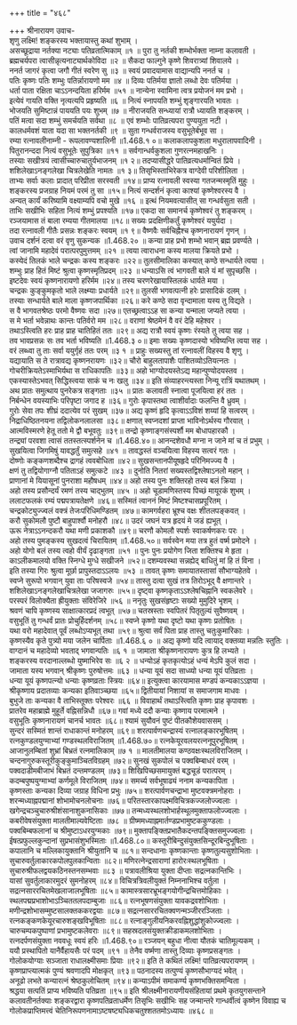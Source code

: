+++
title = "४६८"

+++
श्रीनारायण उवाच-  
शृणु लक्ष्मि! शङ्करस्य भक्तायास्तु कथां शुभाम् ।  
असच्छूद्राया नर्तक्या नट्याः पतिव्रतात्मिकाम् ॥१ ॥
पुरा तु नर्तकी शम्भोर्भक्ता नाम्ना कलावती ।  
ब्रह्मचर्यपरा त्वासीन्नृत्यनाट्यार्थकोविदा ॥२ ॥
सैकदा फाल्गुने कृष्णे शिवरात्र्यां शिवालये ।  
ननर्त जागरं कृत्वा जगौ गीतं स्वरेण सु ॥३ ॥
स्वयं प्रवादयामास वाद्यान्यपि ननर्त च ।  
पतिः कृष्णः पतिः शम्भुः पतिर्न्नारायणो मम ॥४ ॥
दिव्यः पतिर्मया ज्ञातो लब्धो देवः पतिर्मया ।  
धर्ता पाता रक्षिता चाऽऽनन्दयिता हरिर्मम ॥५१ ॥
नान्येना स्वामिना त्वत्र प्रयोजनं मम प्रभो ।  
इत्येवं गायति वक्ति नृत्यत्यपि प्रहृष्यति ॥६ ॥
नित्यं स्नापयति शम्भुं शृङ्गारयति भावतः ।  
भोजयति सुमिष्टान्नं पाययति पयः शुभम् ॥७ ॥
नीराजयति सन्ध्यायां रात्रौ ध्यायति शङ्करम् ।  
पतिं मत्वा सदा शम्भुं समर्चयति सर्वथा ॥८ ॥
एवं शम्भोः पातिव्रत्यपरा पुण्ययुता नटी ।  
कालधर्मवशं याता यदा सा भक्तनर्तकी ॥९ ॥
सुता गन्धर्वराजस्य वसुभूतेर्बभूव सा ।  
रम्या रत्नावलीनाम्नी - रूपलावण्यशालिनी ॥1.468.१ ०॥
कलाकलापकुशला मधुरालापवादिनी ।  
पितुरानन्ददा नित्यं वसुभूतेः सुपुत्रिका ॥११ ॥
सर्वगान्धर्वकुशला गुणरत्नमहाखनिः ।  
तस्याः सखीत्रयं त्वासीच्चारुचातुर्यभाजनम् ॥१ २॥
तदप्यासीद्धरे पातिव्रत्यधर्मान्वितं प्रिये ।  
शशिलेखाऽनङ्गलेखा चित्रलेखेति नामतः ॥१ ३॥
तिसृभिस्ताभिरेकत्र वाग्देवी परिशीलिता ।  
ताभ्यः सर्वाः कलाः प्रादात् परिप्रीता सरस्वती ॥१४॥
प्राप्य रत्नावली स्वस्या गतजन्मस्मृतिं मुहुः ।  
शङ्करस्य प्रजग्राह नियमं परमं तु सा ॥१५॥
नित्यं सन्दर्शनं कृत्वा काश्यां कृष्णेश्वरस्य वै ।  
अन्यत् कार्यं करिष्यामि वक्ष्याम्यपि वचो मुखे ॥१६ ॥
इत्थं नियमवत्यासीत् सा गन्धर्वसुता सती ।  
ताभिः सखीभिः सहिता नित्यं शम्भुं प्रपश्यति ॥१७॥
एकदा सा समानर्च कृष्णेश्वरं तु शङ्करम् ।  
रञ्जयामास तं बाला रम्यया गीतमालया ॥१८॥
सख्यः प्रदक्षिणीकर्तुं कृष्णेश्वरं ययुर्यदा ।  
तदा रत्नावली गीतैः प्रसन्नः शङ्करः स्वयम् ॥१ ९॥
वैष्णवैः सर्वचिह्नैश्च कृष्णनारायणं गृणन् ।  
उवाच दर्शनं दत्वा वरं वृणु सुकन्यक ॥1.468.२० ॥
कन्या प्राह प्रभो शम्भो भवान् ब्रह्म प्रवर्ण्यते ।  
त्वां जानामि महादेवं परात्परपुमुत्तमम् ॥२१ ॥
त्वया त्वाराधना कस्य मालया क्रियते प्रभो ।  
कस्येदं तिलकं भाले चन्द्रकः कस्य शङ्करः ॥२२॥
तुलसीमालिका कस्यात् कण्ठे सन्धार्यते त्वया ।  
शम्भुः प्राह हितं मिष्टं श्रुत्वा कृष्णस्मृतिप्रदम् ॥२३ ॥
धन्याऽसि त्वं भागवती बाले यं मां सुपृच्छसि ।  
इष्टदेवः स्वयं कृष्णनारायणो हरिर्मम ॥२४॥
तस्य चरणरेखायास्तिलकं धार्यते मया ।  
चन्द्रकः कुङ्कुमकृतो भाले लक्ष्म्याः प्रधार्यते ॥२९॥
तुलसी भगवत्पत्नी हरेः प्रासादिकं दलम् ।  
तस्याः सन्धार्यते बाले माला कृष्णजपार्थिका ॥२६॥
करे कण्ठे सदा वृन्दामाला यस्य तु विद्यते ।  
स वै भागवतश्रेष्ठः परमो वैष्णवः सदा ॥२७॥
एतच्छ्रत्वाऽऽह सा कन्या यन्माला जप्यते त्वया ।  
स मे भर्ता भवेन्नाथः कान्तः पतिर्वरो मम ॥२८॥
वराणां श्रेष्ठमेनं वै वरं देहि महेश्वर ।  
तथाऽस्त्विति हरः प्राह प्राह चातिहितं ततः ॥२९॥
अद्य रात्रौ स्वयं कृष्णः रंस्यते तु त्वया सह ।  
तव भावप्रसन्नः सः तव भर्ता भविष्यति ॥1.468.३ ०॥
इमाः सख्यः कृष्णदास्यो भविष्यन्ति त्वया सह ।  
वरं लब्ध्वा तु ताः सर्वा ययुर्गृहं ततः परम् ॥३ १ ॥
प्राहुः सख्यस्तु तां रत्नावलीं विहस्य वै शृणु ।  
यद्यायाति स ते रात्रावद्य कृष्णनरायणः ॥३२॥
चौरो बाहुलतापाशैः पाशितव्योऽतियत्नतः ।  
गोचरीक्रियतेऽस्माभिर्यथा स राधिकापतिः ॥३३॥
अहो भाग्योदयस्तेऽद्य महान्पुण्योदयस्तव ।  
एकस्यास्तेऽभवत् सिद्धिस्त्वया साकं च नः खलु ॥३४॥
इति संव्याहरन्त्यस्ता निन्यू रात्रिं यथातथम् ।  
अथ प्रातः समुत्थाय पुनरेकत्र सङ्गताः ॥३५ ॥
प्रातः कलावती स्नात्वा पूजयित्वा हरं ततः ।  
निर्बन्धेन वयस्याभिः परिपृष्टा जगाद ह ॥३६॥
गुरोः कृपास्तथा त्वाशीर्वादाः फलन्ति वै ध्रुवम् ।  
गुरोः सेवा तपः शीघ्रं ददात्येव परं सुखम् ॥३७॥
अद्य कृष्णं हृदि कृत्वाऽऽविशं शय्यां हि सत्वरम् ।  
निद्राधिष्ठितनयना तद्विलोकनलालसा ॥३८॥
क्षणात् स्वप्नदशां प्राप्ता भाविनोऽर्थस्य गौरवात् ।  
आत्मविस्मरणे हेतू ततो मे द्वौ बभूवतुः ॥३९॥
तन्द्रो कृष्णाङ्गसंस्पर्शौ मम बोधापहारकौ ।  
तन्द्र्यां परवशा त्वासं ततस्तत्स्पर्शनेन च ॥1.468.४०॥
आनन्दशेवधौ मग्ना न जाने मां च तं प्रभुम् ।  
सुखयित्वा जिगमिषुं यावद्धर्तुं समुत्सहे ॥४१ ॥
तावद्धस्तं वञ्चयित्वा विहस्य सत्वरं गतः ।  
दोष्णोः कङ्कणशब्दैश्च द्रागहं त्ववबोधिता ॥४२॥
सुखसन्तानपीयूषहृदे परिनिमज्ज्य वै ।  
क्षणं तु तद्वियोगाग्नौ पतिताऽहं समुत्कटे ॥४३ ॥
दुनोति नितरां सख्यस्तद्विश्लेषाऽनलो महान् ।  
प्राणानां मे यियासूनां पुनराशा महौषधम् ॥४४॥
अहो तस्य पुनः शक्तिरहो तस्य बलं क्रिया ।  
अहो तस्य प्रसौन्दर्यं रमणं तस्य चाद्भुतम् ॥४५ ॥
अहो चूडामणिस्तस्य पिच्छं मायूरकं शुभम् ।  
ललाटफलकं रम्यं पद्मपत्रायतेक्षणे ॥४६॥
सस्मितं त्वाननं मिष्टं मिष्टश्चासप्रपूरितम् ।  
चन्द्रकोट्युज्ज्वलं वक्त्रं तेजःपरिधिमण्डितम् ॥४७॥
कामगर्वहरा भ्रूश्च वक्षः शीतलपङ्कवत् ।  
करौ सुकोमलौ पुष्टौ बाहुपार्श्वौ मनोहरौ ॥४८॥
उदरं जघनं यत्र हृदयं मे जडं ह्यभूत् ।  
ऊरू नेत्राऽऽनन्दकरौ यथा मणी प्रकाशकौ ॥४९॥
चरणौ कोमलौ स्पर्शः स्वाकर्षणकरः परः ।  
अहो तस्य पुमङ्कस्य सुखदत्वं चिरायितम् ॥1.468.५०॥
सर्वस्वेन मया तत्र हुतं वर्ष्म प्रमोदने ।  
अहो योगो बलं तस्य त्वहो वीर्यं दृढाङ्गता ॥५१ ॥
पुनः पुनः प्रयोगेण जिता शक्तिश्च मे हृता ।  
काऽलीकमालयो वक्ति स्निग्धे मुग्धे सखीजने ॥५२॥
दशम्यवस्था सन्नह्येद् बाधितुं मां हि तं विना ।  
इति तस्या गिरः श्रुत्वा मूर्छा प्रापुस्तदाऽऽलयः ॥५३ ॥
तावत् कृष्णः समायातस्तासां सौभाग्यहेतवे ।  
स्वप्ने सुरूपो भगवान् युवा ताः परिषस्वजे ॥५४॥
तास्तु दत्वा सुखं तत्र तिरोऽभूद् वै क्षणान्तरे ।  
शशिलेखाऽनङ्गलेखाचित्रलेखा जजागरुः ॥५५॥
दृष्ट्वा कृष्णकृताऽऽश्लेषचिह्नानि स्वकलेवरे ।  
परस्परं विलोक्यैता ह्रीयुक्ताः संविरेजिरे ॥५६ ॥
ननृतुः सुखसंहृष्टाः सख्यो मुमुदिरे भृशम् ।  
श्रवणं चापि कृष्णस्य साक्षात्कारप्रदं त्वभूत् ॥५७॥
चतस्रस्ताः स्वपितरं पितृतुल्यं सुवैष्णवम् ।  
वसुभूतिं तु गन्धर्वं प्रातः प्रोचुर्हिदर्शनम् ॥५८॥
स्वप्ने कृष्णो यथा दृष्टो यथा कृष्णः प्रतोषितः ।  
यथा वरो महादेवात् पूर्वं लब्धोऽप्यभूत् तथा ॥५९॥
श्रुत्वा सर्वं पिता प्राह तास्तु चतुःकुमारिकाः ।  
कृष्णस्यैव कृते पुत्र्यो मया जलेन चार्पिताः ॥1.468.६ ० ॥
अद्य कृष्णो यदि त्वायाद् वक्तव्या मन्नतिः स्तुतिः ।  
वाग्दानं च महादेव्यो भवताद् भगवान्पतिः ॥६ १ ॥
जामाता श्रीकृष्णनारायणः कुत्र हि लभ्यते ।  
शङ्करस्य वरदानाल्लब्धो युष्माभिरेव सः ॥६ २ ॥
धन्योऽहं कृतकृत्योऽहं धन्यं मेऽपि कुलं सदा ।  
जामाता यस्य भगवान् श्रीकृष्णः पुरुषोत्तमः ॥६३ ॥
धन्या यूयं सदा साध्व्यो धन्या यूयं पतिव्रताः ।  
धन्या यूयं कृष्णपत्न्यो धन्याः कृष्णव्रताः स्त्रियः ॥६४॥
इत्युक्त्वा कारयामास मण्डपं कन्यकाऽऽज्ञया ।  
श्रीकृष्णाय प्रदातव्याः कन्यका इतिवाञ्च्छया ॥६५॥
द्वितीयायां निशायां स समाजगाम माधवः ।  
बुभुजे ताः कन्यका वै ताभिस्तूक्तः परेश्वरः ॥६६ ॥
विवाहार्थं तथाऽस्त्विति कृष्णः प्राह कृपावशः ।  
प्रातरेव महाब्राह्मे मुहूर्ते वह्निसन्निधौ ॥६७॥
गवां मध्ये ददौ कन्याः कृष्णाय परमात्मने ।  
वसुभूतिः कृष्णनारायणं चानर्च भावतः ॥६८॥
श्यामं सुयौवनं पुष्टं पीतकौशेयवाससम् ।  
सुन्दरं सस्मितं शान्तं राधाकान्तं मनोहरम् ॥६९॥
शरत्पार्वणचन्द्रास्यं रत्नालङ्कारभूषितम् ।  
रत्नकुण्डलयुग्माभ्यां गण्डस्थलविराजितम् ॥1.468.७०॥
रत्नकेयूरवलयरत्ननूपुरभूषितम् ।  
आजानुलम्बितां शुभ्रां बिभ्रतं रत्नमालिकाम् ॥७ १ ॥
मालतीमालया कण्ठवक्षःस्थलविराजितम् ।  
चन्दनागुरुकस्तूरीकुङ्कुमाञ्चितविग्रहम् ॥७२॥
सुनखं सुकपोलं च पक्वबिम्बाधरं वरम् ।  
पक्वदाडीमबीजाभं बिभ्रतं दन्तमण्डलम् ॥७३॥
शिखिपिच्छसमायुक्तं बद्धचूडं परात्परम् ।  
कदम्बपुष्पयुग्माभ्यां कर्णमूले विराजितम् ॥७४॥
समर्च्य सर्वभूषाढ्यं ननाम कन्यकापिता ।  
कृष्णस्ताः कन्यका दिव्या जग्राह विधिना प्रभुः ॥७५॥
शरत्पार्वणचन्द्राभा मुष्टवक्त्रमनोहराः ।  
शरन्मध्याह्नपद्मानां शोभामोचनलोचनाः ॥७६॥
परितस्तारकापक्ष्मविचित्रकज्जलोज्ज्वलाः ।  
खगेन्द्रचञ्चुचारुश्रीशंसानाशुकनासिकाः ॥७७॥
तन्मध्यस्थलशोभार्हस्थूलमुक्ताफलोज्ज्वलाः ।  
कबरीवेषसंयुक्ता मालतीमाल्यवेष्टिताः ॥७८ ॥
ग्रीष्ममध्याह्नमार्तण्डप्रभामुष्टककुण्डलाः ।  
पक्वबिम्बफलानां च श्रीमुष्टाऽधरयुग्मकाः ॥७९॥
मुक्तापङ्क्तिप्रभातैकदन्तपङ्क्तिसमुज्ज्वलाः ।  
ईषत्प्रफुल्लकुन्दानां सुप्रभासंशुभस्मिताः ॥1.468.८०॥
कस्तूरीबिन्दुसंयुक्तसिन्दूरबिन्दुभूषिताः ।  
कपालानि च मल्लिकायुक्तानि श्रीयुतानि च ॥८१॥
सन्दधानाः कृष्णकान्ताः कृष्णतुल्यसुशोभिताः ।  
सुचारुवर्तुलाकारकपोलपुलकान्विताः ॥८२॥
मणिरत्नेन्द्रसाराणां हारोरःस्थलभूषिताः ।  
सुचारुश्रीफलद्वयकठिनस्तनसम्भवाः ॥८३ ॥
पत्रावलीश्रिया युक्ता दीप्ताः सद्रत्नकान्तिभिः ।  
यासां सुवर्तुलाकारमुदरं सुमनोहरम् ॥८४॥
विचित्रत्रिवलीयुक्तं निम्ननाभिश्च वर्तुला ।  
सद्रत्नसाररचितमेखलाजालभूषिताः ॥८५॥
कामास्त्रसारभ्रूभङ्गयोगीन्द्रचित्तमोहिकाः ।  
स्थलपद्मप्रभाशोभाऽञ्चिततलपदाम्बुजाः ॥८६॥
रत्नभूषणसंयुक्ता यावकद्रवशोभिताः ।  
मणीन्द्रशोभासम्मुष्टसालक्तककरद्वयाः ॥८७॥
सद्रत्नसाररचितक्वणन्मञ्जीररञ्जिताः ।  
रत्नकङ्कणकेयूरचारुशङ्खविभूषिताः ॥८८॥
रत्नाङ्गुलीयनिकरवह्निशुद्धांशुकोज्ज्वलाः ।  
चारुचम्पकपुष्पाणां प्रभामुष्टकलेवराः ॥८९॥
सहस्रदलसंयुक्तक्रीडाकमलशोभिताः ।  
रत्नदर्पणसंयुक्ता नववधूः स्वयं हरिः ॥1.468.९०॥
रञ्जयन् बहुधा नीत्वा यौतकं चातिमूल्यकम् ।  
ययौ प्रस्थापितो यानैर्वैहायसैः परं पदम् ॥९१ ॥
तेनैव वर्ष्मणा तास्तु दिव्याः कृष्णप्रसङ्गतः ।  
गोलोकयोग्याः सञ्जाता राधालक्ष्मीसमाः प्रियाः ॥९२॥
इति ते कथितं लक्ष्मि! पातिव्रत्यपरायणम् ।  
कृष्णप्राप्त्यात्मकं पुण्यं श्रवणादपि मोक्षकृत् ॥९३॥
पठनादस्य तत्पुण्यं कृष्णसौभाग्यदं भवेत् ।  
अनूढो लभते कन्यारत्नं श्रेष्ठकुलोचितम् ॥९४॥
कन्याऽपीमं समाकर्ण्य कृष्णभक्तिसमन्विता ।  
श्रद्धया सत्पतिं प्राप्य भविष्यति पतिव्रता ॥९५॥
इति श्रीलक्ष्मीनारायणीयसंहितायां प्रथमे कृतयुगसन्ताने कलावतीनर्तक्याः शङ्करद्वारा कृष्णपतिव्रताधर्मेण तिसृभिः सखीभिः सह जन्मान्तरे गान्धर्वीत्वं कृष्णेन विवाह्य च गोलोकप्राप्तिमत्त्वं चेतिनिरूपणनामाऽष्टषष्ट्यधिकचतुश्शततमोऽध्यायः ॥४६८ ॥
    
